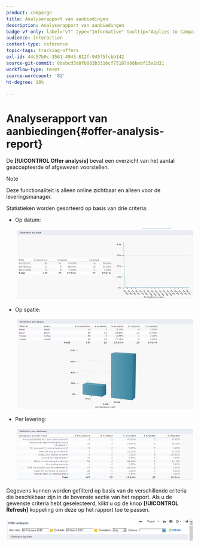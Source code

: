 ```yaml
---
product: campaign
title: Analyserapport van aanbiedingen
description: Analyserapport van aanbiedingen
badge-v7-only: label="v7" type="Informative" tooltip="Applies to Campaign Classic v7 only"
audience: interaction
content-type: reference
topic-tags: tracking-offers
exl-id: 44c57b0c-3561-4943-812f-945f5fcbb142
source-git-commit: 8debcd3d8fb883b3316cf75187a86bebf15a1d31
workflow-type: tm+mt
source-wordcount: '82'
ht-degree: 10%

---
```


# Analyserapport van aanbiedingen{#offer-analysis-report}



De **[!UICONTROL Offer analysis]** bevat een overzicht van het aantal geaccepteerde of afgewezen voorstellen.

>[!NOTE]
>
>Deze functionaliteit is alleen online zichtbaar en alleen voor de leveringsmanager.

Statistieken worden gesorteerd op basis van drie criteria:

* Op datum:

   ![](assets/offer_report_perdate.png)

* Op spatie:

   ![](assets/offer_report_perspaces.png)

* Per levering:

   ![](assets/offer_report_perdeliveries.png)

Gegevens kunnen worden gefilterd op basis van de verschillende criteria die beschikbaar zijn in de bovenste sectie van het rapport. Als u de gewenste criteria hebt geselecteerd, klikt u op de knop **[!UICONTROL Refresh]** koppeling om deze op het rapport toe te passen.

![](assets/offer_report_criteria.png)
